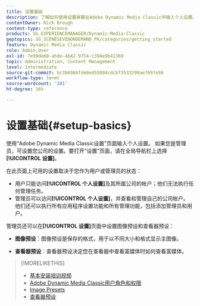 ```yaml
---
title: 设置基础
description: 了解如何使用设置屏幕在Adobe Dynamic Media Classic中输入个人设置。 如果您是管理员，请设置公司设置。
contentOwner: Rick Brough
content-type: reference
products: SG_EXPERIENCEMANAGER/Dynamic-Media-Classic
geptopics: SG_SCENESEVENONDEMAND_PK/categories/getting_started
feature: Dynamic Media Classic
role: Admin,User
exl-id: 7e99de68-a5de-4b42-9754-c394e9b41369
topic: Administration, Content Management
level: Intermediate
source-git-commit: bc3b696bfde0ed55894cdcbf3533299ae7697e98
workflow-type: tm+mt
source-wordcount: '201'
ht-degree: 16%

---
```


# 设置基础{#setup-basics}

使用“Adobe Dynamic Media Classic设置”页面输入个人设置。 如果您是管理员，可设置您公司的设置。要打开“设置”页面，请在全局导航栏上选择&#x200B;**[!UICONTROL 设置]**。

在此页面上可用的设置取决于您作为用户或管理员的状态：

* 用户只能访问&#x200B;**[!UICONTROL 个人设置]**&#x200B;及其所属公司的帐户；他们无法执行任何管理任务。
* 管理员可以访问&#x200B;**[!UICONTROL 个人设置]**，并查看和管理自己的公司帐户。 他们还可以执行所有应用程序设置功能和所有管理功能，包括添加管理员和用户。

管理员还可以在&#x200B;**[!UICONTROL 设置]**&#x200B;页面中设置图像预设和查看器预设：

* **图像预设**：图像预设是保存的格式，用于以不同大小和格式显示主图像。

* **查看器预设**：查看器预设决定您在查看器中查看富媒体时如何查看富媒体。

>[!MORELIKETHIS]
>
>* [基本安装培训视频](https://s7d5.scene7.com/s7viewers/html5/VideoViewer.html?videoserverurl=https://s7d5.scene7.com/is/content/&amp;emailurl=https://s7d5.scene7.com/s7/emailFriend&amp;serverUrl=https://s7d5.scene7.com/is/image/&amp;config=Scene7SharedAssets/Universal_HTML5_Video&amp;contenturl=https://s7d5.scene7.com/skins/&amp;asset=S7tutorials/573_Setup%20Basics_converted%20renamed_Getting%20Started-AVS)
>* [Adobe Dynamic Media Classic用户角色和权限](administration-setup.md#user_administration)
>* [Image Presets](application-setup.md#image_presets)
>* [查看器预设](application-setup.md#viewer_presets)
